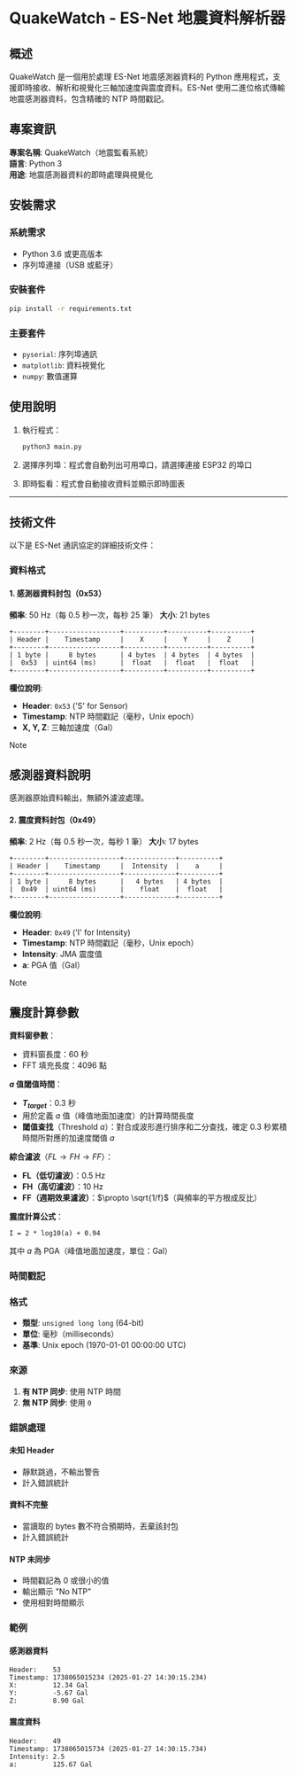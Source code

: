 # QuakeWatch - ES-Net 地震資料解析器

## 概述

QuakeWatch 是一個用於處理 ES-Net 地震感測器資料的 Python 應用程式，支援即時接收、解析和視覺化三軸加速度與震度資料。ES-Net 使用二進位格式傳輸地震感測器資料，包含精確的 NTP 時間戳記。

## 專案資訊

**專案名稱**: QuakeWatch（地震監看系統）  
**語言**: Python 3  
**用途**: 地震感測器資料的即時處理與視覺化

## 安裝需求

### 系統需求

- Python 3.6 或更高版本
- 序列埠連接（USB 或藍牙）

### 安裝套件

```bash
pip install -r requirements.txt
```

### 主要套件

- `pyserial`: 序列埠通訊
- `matplotlib`: 資料視覺化
- `numpy`: 數值運算

## 使用說明

1. 執行程式：

   ```bash
   python3 main.py
   ```

2. 選擇序列埠：程式會自動列出可用埠口，請選擇連接 ESP32 的埠口

3. 即時監看：程式會自動接收資料並顯示即時圖表

---

## 技術文件

以下是 ES-Net 通訊協定的詳細技術文件：

### 資料格式

#### 1. 感測器資料封包（0x53）

**頻率**: 50 Hz（每 0.5 秒一次，每秒 25 筆）
**大小**: 21 bytes

```
+--------+------------------+----------+----------+----------+
| Header |    Timestamp     |    X     |    Y     |    Z     |
+--------+------------------+----------+----------+----------+
| 1 byte |     8 bytes      | 4 bytes  | 4 bytes  | 4 bytes  |
|  0x53  | uint64 (ms)      |  float   |  float   |  float   |
+--------+------------------+----------+----------+----------+
```

**欄位說明**:

- **Header**: `0x53` ('S' for Sensor)
- **Timestamp**: NTP 時間戳記（毫秒，Unix epoch）
- **X, Y, Z**: 三軸加速度（Gal）

> [!NOTE]
>
> ## 感測器資料說明
>
> 感測器原始資料輸出，無額外濾波處理。

#### 2. 震度資料封包（0x49）

**頻率**: 2 Hz（每 0.5 秒一次，每秒 1 筆）
**大小**: 17 bytes

```
+--------+------------------+-------------+----------+
| Header |    Timestamp     |  Intensity  |    a     |
+--------+------------------+-------------+----------+
| 1 byte |     8 bytes      |   4 bytes   | 4 bytes  |
|  0x49  | uint64 (ms)      |    float    |  float   |
+--------+------------------+-------------+----------+
```

**欄位說明**:

- **Header**: `0x49` ('I' for Intensity)
- **Timestamp**: NTP 時間戳記（毫秒，Unix epoch）
- **Intensity**: JMA 震度值
- **a**: PGA 值（Gal）

> [!NOTE]
>
> ## 震度計算參數
>
> **資料窗參數**：
>
> - 資料窗長度：60 秒
> - FFT 填充長度：4096 點
>
> **$a$ 值閾值時間**：
>
> - **$T_{target}$**：0.3 秒
> - 用於定義 $a$ 值（峰值地面加速度）的計算時間長度
> - **閾值查找**（Threshold $a$）：對合成波形進行排序和二分查找，確定 0.3 秒累積時間所對應的加速度閾值 $a$
>
> **綜合濾波**（$FL \rightarrow FH \rightarrow FF$）：
>
> - **FL（低切濾波）**：0.5 Hz
> - **FH（高切濾波）**：10 Hz
> - **FF（週期效果濾波）**：$\propto \sqrt{1/f}$（與頻率的平方根成反比）
>
> **震度計算公式**：
>
> ```
> I = 2 * log10(a) + 0.94
> ```
>
> 其中 $a$ 為 PGA（峰值地面加速度，單位：Gal）

### 時間戳記

### 格式

- **類型**: `unsigned long long` (64-bit)
- **單位**: 毫秒（milliseconds）
- **基準**: Unix epoch (1970-01-01 00:00:00 UTC)

### 來源

1. **有 NTP 同步**: 使用 NTP 時間
2. **無 NTP 同步**: 使用 `0`

### 錯誤處理

#### 未知 Header

- 靜默跳過，不輸出警告
- 計入錯誤統計

#### 資料不完整

- 當讀取的 bytes 數不符合預期時，丟棄該封包
- 計入錯誤統計

#### NTP 未同步

- 時間戳記為 0 或很小的值
- 輸出顯示 "No NTP"
- 使用相對時間顯示

### 範例

#### 感測器資料

```
Header:    53
Timestamp: 1738065015234 (2025-01-27 14:30:15.234)
X:         12.34 Gal
Y:         -5.67 Gal
Z:         8.90 Gal
```

#### 震度資料

```
Header:    49
Timestamp: 1738065015734 (2025-01-27 14:30:15.734)
Intensity: 2.5
a:         125.67 Gal
```
